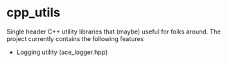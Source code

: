 # cpp_utils
Single header C++ utility libraries that (maybe) useful for folks around. The project currently contains the following features
  - Logging utility (ace_logger.hpp)
